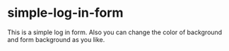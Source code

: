 # simple-log-in-form
This is a simple log in form. Also you can change the color of background and form background as you like.
